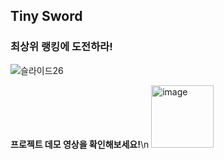 ## Tiny Sword 
### 최상위 랭킹에 도전하라!
![슬라이드26](https://github.com/user-attachments/assets/e25c506a-ed06-44bf-9bbf-3279b8c8d64e)

**프로젝트 데모 영상을 확인해보세요!**\n
[<img width="100" height="auto" alt="image" src="https://github.com/user-attachments/assets/e0ec78c6-7c0d-474e-9ded-ade27adac28a" />
](https://www.youtube.com/watch?v=6fCNAN0Z3Zc)
